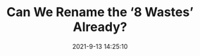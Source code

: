 ---
"title": "Can We Rename the ‘8 Wastes’ Already?"
"date": "2021-9-13 14:25:10"
"feed_name": "INDUSTRYWEEK"
"feed_website": "https://www.industryweek.com/"
"feed_rss": "https://www.industryweek.com/__rss/website-scheduled-content.xml?input=%7B%22sectionAlias%22%3A%22home%22%7D"
"link": "https://www.industryweek.com/operations/continuous-improvement/article/21175133/can-we-rename-the-8-wastes-already"
"file": "_posts/064f77c9805d8472dd95313faca4a388d3a5701c.md"
"accident": "0"
"drilling": "0"
---
